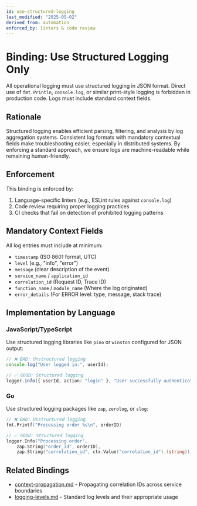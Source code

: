 ```yaml
---
id: use-structured-logging
last_modified: "2025-05-02"
derived_from: automation
enforced_by: linters & code review
---
```


# Binding: Use Structured Logging Only

All operational logging must use structured logging in JSON format. Direct use of `fmt.Println`, `console.log`, or similar print-style logging is forbidden in production code. Logs must include standard context fields.

## Rationale

Structured logging enables efficient parsing, filtering, and analysis by log aggregation systems. Consistent log formats with mandatory contextual fields make troubleshooting easier, especially in distributed systems. By enforcing a standard approach, we ensure logs are machine-readable while remaining human-friendly.

## Enforcement

This binding is enforced by:

1. Language-specific linters (e.g., ESLint rules against `console.log`)
2. Code review requiring proper logging practices
3. CI checks that fail on detection of prohibited logging patterns

## Mandatory Context Fields

All log entries must include at minimum:

- `timestamp` (ISO 8601 format, UTC)
- `level` (e.g., "info", "error")
- `message` (clear description of the event)
- `service_name` / `application_id`
- `correlation_id` (Request ID, Trace ID)
- `function_name` / `module_name` (Where the log originated)
- `error_details` (For ERROR level: type, message, stack trace)

## Implementation by Language

### JavaScript/TypeScript

Use structured logging libraries like `pino` or `winston` configured for JSON output:

```typescript
// ❌ BAD: Unstructured logging
console.log("User logged in:", userId);

// ✅ GOOD: Structured logging
logger.info({ userId, action: "login" }, "User successfully authenticated");
```

### Go

Use structured logging packages like `zap`, `zerolog`, or `slog`:

```go
// ❌ BAD: Unstructured logging
fmt.Printf("Processing order %s\n", orderID)

// ✅ GOOD: Structured logging
logger.Info("Processing order", 
    zap.String("order_id", orderID),
    zap.String("correlation_id", ctx.Value("correlation_id").(string)))
```

## Related Bindings

- [context-propagation.md](./context-propagation.md) - Propagating correlation IDs across service boundaries
- [logging-levels.md](./logging-levels.md) - Standard log levels and their appropriate usage